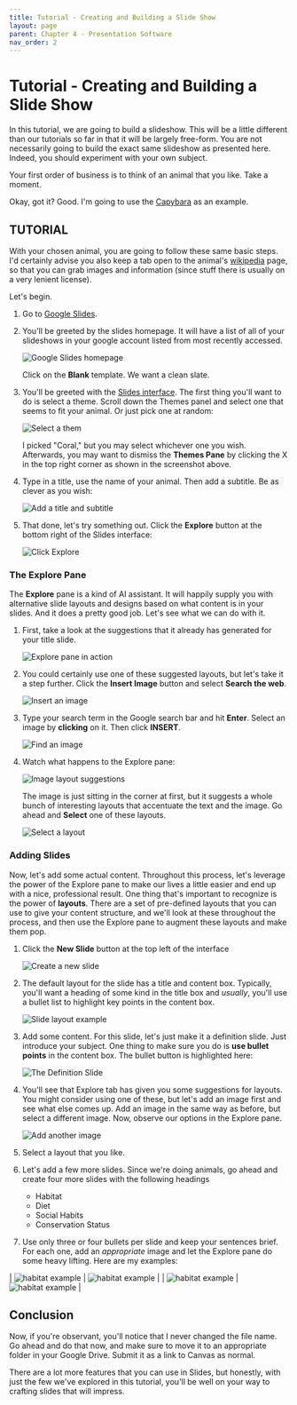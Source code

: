 ```yaml
---
title: Tutorial - Creating and Building a Slide Show
layout: page
parent: Chapter 4 - Presentation Software
nav_order: 2
---
```


Tutorial - Creating and Building a Slide Show
=============================================

In this tutorial, we are going to build a slideshow. This will be a little different than our tutorials so far in that it will be largely free-form. You are not necessarily going to build the exact same slideshow as presented here. Indeed, you should experiment with your own subject.

Your first order of business is to think of an animal that you like. Take a moment.

Okay, got it? Good. I'm going to use the [Capybara](https://en.wikipedia.org/wiki/Capybara) as an example.

TUTORIAL
--------

With your chosen animal, you are going to follow these same basic steps. I'd certainly advise you also keep a tab open to the animal's [wikipedia](https://www.wikipedia.org) page, so that you can grab images and information (since stuff there is usually on a very lenient license).

Let's begin.

1. Go to [Google Slides](http://slides.google.com/).
1. You'll be greeted by the slides homepage. It will have a list of all of your slideshows in your google account listed from most recently accessed.

    ![Google Slides homepage](images/tut/1.png)

    Click on the **Blank** template. We want a clean slate.

1. You'll be greeted with the [Slides interface](1_slides_tour.html). The first thing you'll want to do is select a theme. Scroll down the Themes panel and select one that seems to fit your animal. Or just pick one at random:

    ![Select a them](images/tut/2.png)

    I picked "Coral," but you may select whichever one you wish. Afterwards, you may want to dismiss the **Themes Pane** by clicking the X in the top right corner as shown in the screenshot above.

1. Type in a title, use the name of your animal. Then add a subtitle. Be as clever as you wish:

    ![Add a title and subtitle](images/tut/3.png)

1. That done, let's try something out. Click the **Explore** button at the bottom right of the Slides interface:

    ![Click Explore](images/tut/4.png)

### The Explore Pane

The **Explore** pane is a kind of AI assistant. It will happily supply you with alternative slide layouts and designs based on what content is in your slides. And it does a pretty good job. Let's see what we can do with it.

1. First, take a look at the suggestions that it already has generated for your title slide.

    ![Explore pane in action](images/tut/5.png)

1. You could certainly use one of these suggested layouts, but let's take it a step further. Click the **Insert Image** button and select **Search the web**.

    ![Insert an image](images/tut/6.png)

1. Type your search term in the Google search bar and hit **Enter**. Select an image by **clicking** on it. Then click **INSERT**.

    ![Find an image](images/tut/7.png)

1. Watch what happens to the Explore pane:

    ![Image layout suggestions](images/tut/8.png)

    The image is just sitting in the corner at first, but it suggests a whole bunch of interesting layouts that accentuate the text and the image. Go ahead and **Select** one of these layouts.

    ![Select a layout](images/tut/9.png)

### Adding Slides

Now, let's add some actual content. Throughout this process, let's leverage the power of the Explore pane to make our lives a little easier and end up with a nice, professional result. One thing that's important to recognize is the power of **layouts**. There are a set of pre-defined layouts that you can use to give your content structure, and we'll look at these throughout the process, and then use the Explore pane to augment these layouts and make them pop.

1. Click the **New Slide** button at the top left of the interface

    ![Create a new slide](images/tut/10.png)

1. The default layout for the slide has a title and content box. Typically, you'll want a heading of some kind in the title box and *usually*, you'll use a bullet list to highlight key points in the content box.

    ![Slide layout example](images/tut/11.png)

1. Add some content. For this slide, let's just make it a definition slide. Just introduce your subject. One thing to make sure you do is **use bullet points** in the content box. The bullet button is highlighted here:

    ![The Definition Slide](images/tut/12.png)

1. You'll see that Explore tab has given you some suggestions for layouts. You might consider using one of these, but let's add an image first and see what else comes up. Add an image in the same way as before, but select a different image. Now, observe our options in the Explore pane.

    ![Add another image](images/tut/13.png)

1. Select a layout that you like.

1. Let's add a few more slides. Since we're doing animals, go ahead and create four more slides with the following headings

    * Habitat
    * Diet
    * Social Habits
    * Conservation Status

1. Use only three or four bullets per slide and keep your sentences brief. For each one, add an *appropriate* image and let the Explore pane do some heavy lifting. Here are my examples:

| ![habitat example](images/tut/e1.png) | ![habitat example](images/tut/e2.png) |
| ![habitat example](images/tut/e3.png) | ![habitat example](images/tut/e4.png) |

## Conclusion

Now, if you're observant, you'll notice that I never changed the file name. Go ahead and do that now, and make sure to move it to an appropriate folder in your Google Drive. Submit it as a link to Canvas as normal.

There are a lot more features that you can use in Slides, but honestly, with just the few we've explored in this tutorial, you'll be well on your way to crafting slides that will impress.
